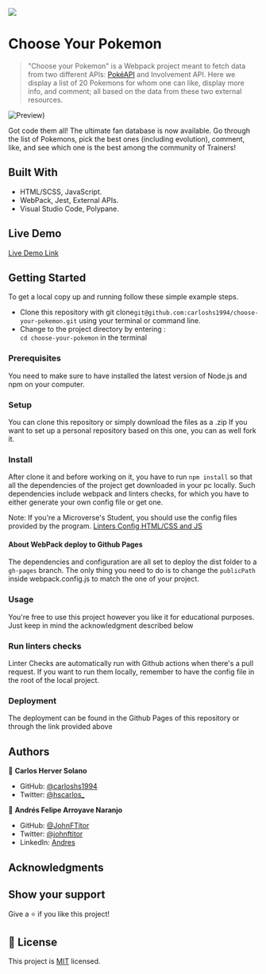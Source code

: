![](https://img.shields.io/badge/Microverse-blueviolet)

# Choose Your Pokemon

> "Choose your Pokemon" is a Webpack project meant to fetch data from two different APIs: [PokéAPI](https://pokeapi.co/) and Involvement API. Here we display a list of 20 Pokemons for whom one can like, display more info, and comment; all based on the data from these two external resources.  

![Preview](./preview.gif))

Got code them all! The ultimate fan database is now available. Go through the list of Pokemons, pick the best ones (including evolution), comment, like, and see which one is the best among the community of Trainers!

## Built With

- HTML/SCSS, JavaScript.
- WebPack, Jest, External APIs.
- Visual Studio Code, Polypane.

## Live Demo

[Live Demo Link](https://carloshs1994.github.io/choose-your-pokemon/)


## Getting Started

To get a local copy up and running follow these simple example steps.

- Clone this repository with git clone```git@github.com:carloshs1994/choose-your-pokemon.git``` using your terminal or command line.
- Change to the project directory by entering : <br>
```cd choose-your-pokemon``` in the terminal

### Prerequisites

You need to make sure to have installed the latest version of Node.js and npm on your computer.

### Setup

You can clone this repository or simply download the files as a .zip
If you want to set up a personal repository based on this one, you can as well fork it.

### Install

After clone it and before working on it, you have to run ```npm install``` so that all the dependencies of the project get downloaded in your pc locally.
Such dependencies include webpack and linters checks, for which you have to either generate your own config file or get one. 

Note: If you're a Microverse's Student, you should use the config files provided by the program.
[Linters Config HTML/CSS and JS](https://github.com/microverseinc/linters-config/tree/master/html-css-js)

#### About WebPack deploy to Github Pages

The dependencies and configuration are all set to deploy the dist folder to a ```gh-pages``` branch. The only thing you need to do is to change the ```publicPath``` 
inside webpack.config.js to match the one of your project.   

### Usage

You're free to use this project however you like it for educational purposes. Just keep in mind the acknowledgment described below

### Run linters checks

Linter Checks are automatically run with Github actions when there's a pull request. If you want to run them locally, remember to have the config file in the root of the local project. 

### Deployment

The deployment can be found in the Github Pages of this repository or through the link provided above

## Authors

👤 **Carlos Herver Solano**

- GitHub: [@carloshs1994](https://github.com/carloshs1994)
- Twitter: [@hscarlos_](https://twitter.com/hscarlos_)

👤 **Andrés Felipe Arroyave Naranjo**

- GitHub: [@JohnFTitor](https://github.com/JohnFTitor)
- Twitter: [@johnftitor](https://twitter.com/johnftitor)
- LinkedIn: [Andres](https://www.linkedin.com/in/andresfelipe117/?locale=en_US)

## Acknowledgments

## Show your support

Give a ⭐️ if you like this project!

## 📝 License

This project is [MIT](./MIT.md) licensed.
